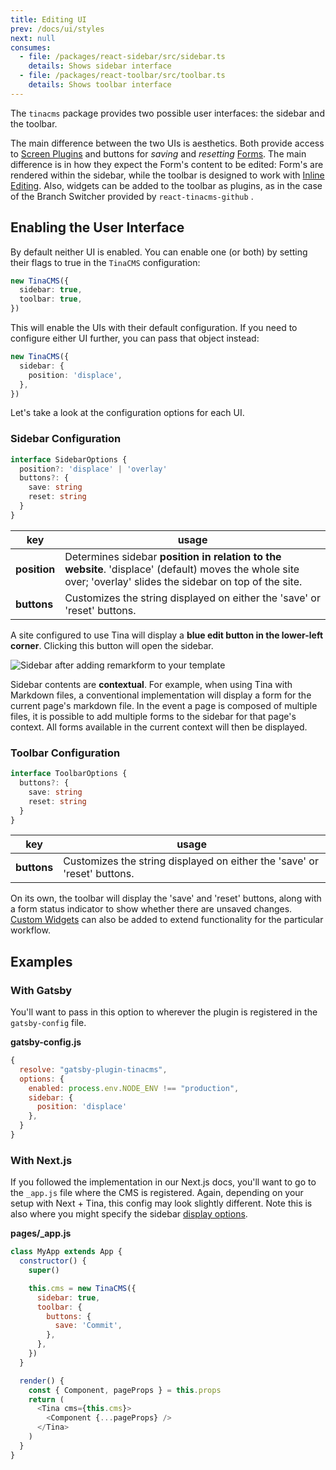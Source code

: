 ```yaml
---
title: Editing UI
prev: /docs/ui/styles
next: null
consumes:
  - file: /packages/react-sidebar/src/sidebar.ts
    details: Shows sidebar interface
  - file: /packages/react-toolbar/src/toolbar.ts
    details: Shows toolbar interface
---
```


The `tinacms` package provides two possible user interfaces: the sidebar and the toolbar.

The main difference between the two UIs is aesthetics. Both provide access to [Screen Plugins](/blog/screen-plugins) and buttons for _saving_ and _resetting_ [Forms](). The main difference is in how they expect the Form's content to be edited: Form's are rendered within the sidebar, while the toolbar is designed to work with [Inline Editing](/docs/inline-editing). Also, widgets can be added to the toolbar as plugins, as in the case of the Branch Switcher provided by `react-tinacms-github` .

## Enabling the User Interface

By default neither UI is enabled. You can enable one (or both) by setting their flags to true in the `TinaCMS` configuration:

```ts
new TinaCMS({
  sidebar: true,
  toolbar: true,
})
```

This will enable the UIs with their default configuration. If you need to configure either UI further, you can pass that object instead:

```ts
new TinaCMS({
  sidebar: {
    position: 'displace',
  },
})
```

Let's take a look at the configuration options for each UI.

### Sidebar Configuration

```ts
interface SidebarOptions {
  position?: 'displace' | 'overlay'
  buttons?: {
    save: string
    reset: string
  }
}
```

| key          | usage                                                                                                                                                        |
| ------------ | ------------------------------------------------------------------------------------------------------------------------------------------------------------ |
| **position** | Determines sidebar **position in relation to the website**. 'displace' (default) moves the whole site over; 'overlay' slides the sidebar on top of the site. |
| **buttons**  | Customizes the string displayed on either the 'save' or 'reset' buttons.                                                                                     |

A site configured to use Tina will display a **blue edit button in the lower-left corner**. Clicking this button will open the sidebar.

![Sidebar after adding remarkform to your template](/img/tina-sidebar-remarkform-gatsby-london.gif)

Sidebar contents are **contextual**. For example, when using Tina with Markdown files, a conventional implementation will display a form for the current page's markdown file. In the event a page is composed of multiple files, it is possible to add multiple forms to the sidebar for that page's context. All forms available in the current context will then be displayed.

<!-- TODO: add toolbar photo here -->

### Toolbar Configuration

```ts
interface ToolbarOptions {
  buttons?: {
    save: string
    reset: string
  }
}
```

| key         | usage                                                                    |
| ----------- | ------------------------------------------------------------------------ |
| **buttons** | Customizes the string displayed on either the 'save' or 'reset' buttons. |

On its own, the toolbar will display the 'save' and 'reset' buttons, along with a form status indicator to show whether there are unsaved changes. [Custom Widgets](/guides/nextjs/github-open-authoring/toolbar-plugins) can also be added to extend functionality for the particular workflow.

## Examples

### With Gatsby

You'll want to pass in this option to wherever the plugin is registered in the `gatsby-config` file.

**gatsby-config.js**

```javascript
{
  resolve: "gatsby-plugin-tinacms",
  options: {
    enabled: process.env.NODE_ENV !== "production",
    sidebar: {
      position: 'displace'
    },
  }
}
```

### With Next.js

If you followed the implementation in our Next.js docs, you'll want to go to the `_app.js` file where the CMS is registered. Again, depending on your setup with Next + Tina, this config may look slightly different. Note this is also where you might specify the sidebar [display options](https://tinacms.org/docs/concepts/sidebar#sidebar-style).

**pages/\_app.js**

```javascript
class MyApp extends App {
  constructor() {
    super()

    this.cms = new TinaCMS({
      sidebar: true,
      toolbar: {
        buttons: {
          save: 'Commit',
        },
      },
    })
  }

  render() {
    const { Component, pageProps } = this.props
    return (
      <Tina cms={this.cms}>
        <Component {...pageProps} />
      </Tina>
    )
  }
}
```
